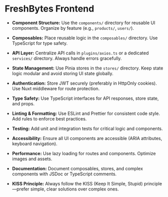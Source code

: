 # FreshBytes Frontend



 
 - **Component Structure:**
	 Use the `components/` directory for reusable UI components. Organize by feature (e.g., `products/`, `users/`).
 
 - **Composables:**
	 Place reusable logic in the `composables/` directory. Use TypeScript for type safety.
 
 - **API Layer:**
	 Centralize API calls in `plugins/axios.ts` or a dedicated `services/` directory. Always handle errors gracefully.
 
 - **State Management:**
	 Use Pinia stores in the `stores/` directory. Keep state logic modular and avoid storing UI state globally.
 
 - **Authentication:**
	 Store JWT securely (preferably in HttpOnly cookies). Use Nuxt middleware for route protection.
 
 - **Type Safety:**
	 Use TypeScript interfaces for API responses, store state, and props.
 
 - **Linting & Formatting:**
	 Use ESLint and Prettier for consistent code style. Add rules to enforce best practices.
 
 - **Testing:**
	 Add unit and integration tests for critical logic and components.
 
 - **Accessibility:**
	 Ensure all UI components are accessible (ARIA attributes, keyboard navigation).
 
 - **Performance:**
	 Use lazy loading for routes and components. Optimize images and assets.
 
 - **Documentation:**
	 Document composables, stores, and complex components with JSDoc or TypeScript comments.

 - **KISS Principle:**
	 Always follow the KISS (Keep It Simple, Stupid) principle—prefer simple, clear solutions over complex ones.

